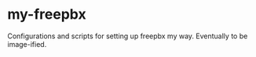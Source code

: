 # my-freepbx
Configurations and scripts for setting up freepbx my way.  Eventually to be image-ified.
